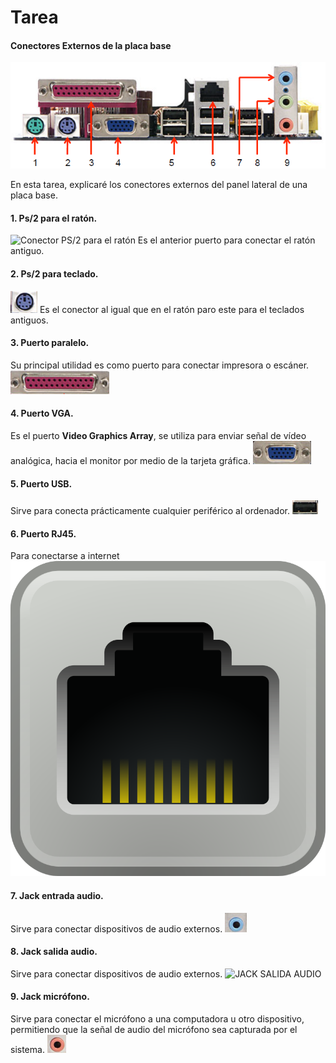 # Tarea
#### Conectores Externos de la placa base
![Conectores Externos placa base](/img/panel-lateral.png)

En esta tarea, explicaré los conectores externos del panel lateral de una placa base.

#### 1. Ps/2 para el ratón.
![Conector PS/2 para el ratón](/img/ratón.png)
Es el anterior puerto para conectar el ratón antiguo.

#### 2. Ps/2 para teclado.
![Conector PS/2 para el teclado](/img/teclado.png)
Es el conector al igual que en el ratón paro este para el teclados antiguos.

#### 3. Puerto paralelo.
Su principal utilidad es como puerto para conectar impresora o escáner.
![PARALELO](/img/paralelo.png)

#### 4. Puerto VGA.
Es el puerto **Video Graphics Array**, se utiliza para enviar señal de vídeo analógica, hacia el monitor por medio de la tarjeta gráfica.
![PUERTO VíDEO](img/VGA.png)

#### 5. Puerto USB.
Sirve para conecta prácticamente cualquier periférico al ordenador.
![PUERTO USB](/img/usb.png)

#### 6. Puerto RJ45.
Para conectarse a internet
![Ethernet](/img/puerto_RJ45.png)

#### 7. Jack entrada audio.

Sirve para conectar dispositivos de audio externos.
![JACK ENTRADA AUDIO](/img/audio.png)

#### 8. Jack salida audio.

Sirve para conectar dispositivos de audio externos.
![JACK SALIDA AUDIO](/img/salida_audio)

#### 9. Jack micrófono.
Sirve para conectar el micrófono a una computadora u otro dispositivo, permitiendo que la señal de audio del micrófono sea capturada por el sistema.
![MICRO](/img/micro.png)  

